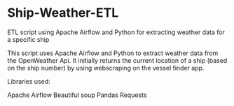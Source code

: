 # Ship-Weather-ETL
ETL script using Apache Airflow and Python for extracting weather data for a specific ship 

This script uses Apache Airflow and Python to extract weather data from the OpenWeather Api. It initially returns the current location of a ship (based on the ship number) by using webscraping on the vessel finder app.

Libraries used:

Apache Airflow
Beautiful soup
Pandas
Requests 

